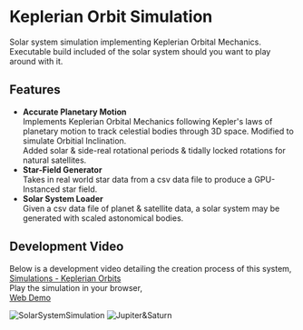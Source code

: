 # Keplerian Orbit Simulation
Solar system simulation implementing Keplerian Orbital Mechanics.
<br> Executable build included of the solar system should you want to play around with it.

## Features
* **Accurate Planetary Motion**
<br> Implements Keplerian Orbital Mechanics following Kepler's laws of planetary motion to track celestial bodies through 3D space. Modified to simulate Orbitial Inclination.
<br> Added solar & side-real rotational periods & tidally locked rotations for natural satellites.
* **Star-Field Generator**
<br> Takes in real world star data from a csv data file to produce a GPU-Instanced star field.
* **Solar System Loader**
<br> Given a csv data file of planet & satellite data, a solar system may be generated with scaled astonomical bodies.

## Development Video
Below is a development video detailing the creation process of this system,
<br>[Simulations - Keplerian Orbits](https://www.youtube.com/watch?v=t89De819YMA)
<br>Play the simulation in your browser,
<br>[Web Demo](https://scottanders.itch.io/solar-system-simulation)

![SolarSystemSimulation](https://raw.githubusercontent.com/ScottyRAnderson/Images/master/keplerian-orbits_feature_1.jpg)
![Jupiter&Saturn](https://raw.githubusercontent.com/ScottyRAnderson/Images/master/keplerian-orbits_feature_2.jpg)